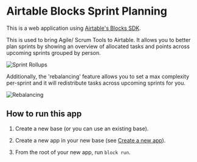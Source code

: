 # Airtable Blocks Sprint Planning

This is a web application using [Airtable's Blocks SDK](https://airtable.com/developers/apps).

This is used to bring Agile/ Scrum Tools to Airtable. It allows you to better plan sprints by showing an overview of allocated tasks and points across upcoming sprints grouped by person.

![Sprint Rollups](https://www.lelelew.com/airtable/sprint-rollups.png)

Additionally, the 'rebalancing' feature allows you to set a max complexity per-sprint and it will redistribute tasks across upcoming sprints for you.

![Rebalancing](https://www.lelelew.com/airtable/rebalancing.png)

## How to run this app

1. Create a new base (or you can use an existing base).

2. Create a new app in your new base (see
   [Create a new app](https://airtable.com/developers/blocks/guides/hello-world-tutorial#create-a-new-app)).

3. From the root of your new app, run `block run`.
